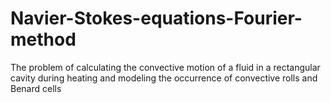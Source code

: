 # Navier-Stokes-equations-Fourier-method
The problem of calculating the convective motion of a fluid in a rectangular cavity during heating and modeling the occurrence of convective rolls and Benard cells
